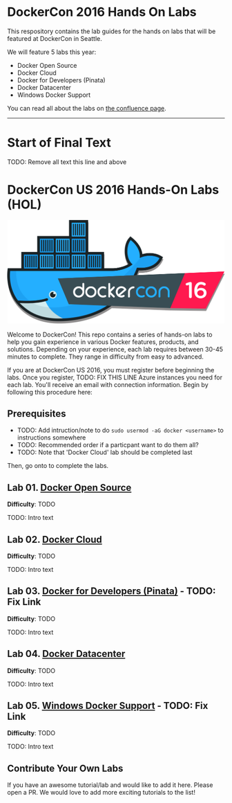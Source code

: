 # DockerCon 2016 Hands On Labs

This respository contains the lab guides for the hands on labs that will be featured at DockerCon in Seattle.

We will feature 5 labs this year:

+ Docker Open Source
+ Docker Cloud
+ Docker for Developers (Pinata)
+ Docker Datacenter
+ Windows Docker Support

You can read all about the labs on <a href="https://docker.atlassian.net/wiki/display/CustomerSuccess/DCUS+Hands+On+Labs">the confluence page</a>.

---

# Start of Final Text

TODO: Remove all text this line and above


# DockerCon US 2016 Hands-On Labs (HOL)

![dcus2016](images/dockercon.png)

Welcome to DockerCon! This repo contains a series of hands-on labs to help you gain experience in various Docker features, products, and solutions. Depending on your experience, each lab requires between 30-45 minutes to complete. They range in difficulty from easy to advanced.

If you are at DockerCon US 2016, you must register before beginning the labs. Once you register, TODO: FIX THIS LINE Azure instances you need for each lab. You'll receive an email with connection information. Begin by following this procedure here:

## Prerequisites

- TODO: Add intruction/note to do `sudo usermod -aG docker <username>` to instructions somewhere
- TODO: Recommended order if a particpant want to do them all?
- TODO: Note that 'Docker Cloud' lab should be completed last

Then, go onto to complete the labs.

## Lab 01. [Docker Open Source](https://github.com/docker/dcus-hol-2016/tree/master/open-source)
**Difficulty**: TODO

TODO: Intro text

## Lab 02. [Docker Cloud](https://github.com/docker/dcus-hol-2016/tree/master/docker-cloud)
**Difficulty**: TODO

TODO: Intro text

## Lab 03. [Docker for Developers (Pinata)]() - TODO: Fix Link
**Difficulty**: TODO

TODO: Intro text

## Lab 04. [Docker Datacenter](https://github.com/docker/dcus-hol-2016/tree/master/docker-datacenter)
**Difficulty**: TODO

TODO: Intro text

## Lab 05. [Windows Docker Support]() - TODO: Fix Link
**Difficulty**: TODO

TODO: Intro text



## Contribute Your Own Labs

If you have an awesome tutorial/lab and would like to add it here. Please open a PR. We would love to add more exciting tutorials to the list!
